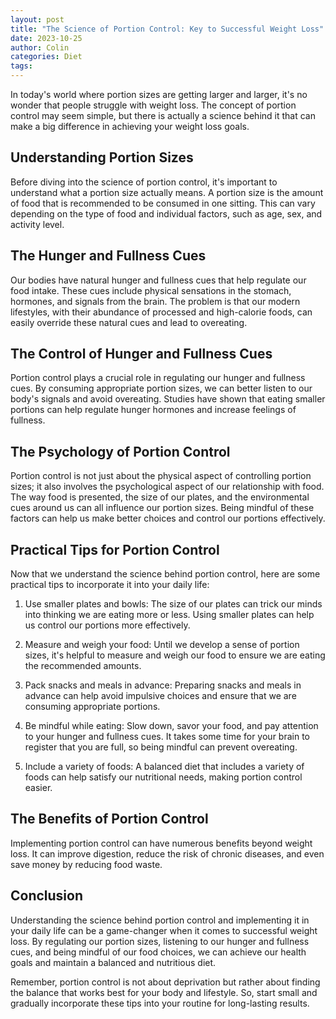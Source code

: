 ```yaml
---
layout: post
title: "The Science of Portion Control: Key to Successful Weight Loss"
date: 2023-10-25
author: Colin
categories: Diet
tags: 
---
```


In today's world where portion sizes are getting larger and larger, it's no wonder that people struggle with weight loss. The concept of portion control may seem simple, but there is actually a science behind it that can make a big difference in achieving your weight loss goals.

## Understanding Portion Sizes

Before diving into the science of portion control, it's important to understand what a portion size actually means. A portion size is the amount of food that is recommended to be consumed in one sitting. This can vary depending on the type of food and individual factors, such as age, sex, and activity level.

## The Hunger and Fullness Cues

Our bodies have natural hunger and fullness cues that help regulate our food intake. These cues include physical sensations in the stomach, hormones, and signals from the brain. The problem is that our modern lifestyles, with their abundance of processed and high-calorie foods, can easily override these natural cues and lead to overeating.

## The Control of Hunger and Fullness Cues

Portion control plays a crucial role in regulating our hunger and fullness cues. By consuming appropriate portion sizes, we can better listen to our body's signals and avoid overeating. Studies have shown that eating smaller portions can help regulate hunger hormones and increase feelings of fullness.

## The Psychology of Portion Control

Portion control is not just about the physical aspect of controlling portion sizes; it also involves the psychological aspect of our relationship with food. The way food is presented, the size of our plates, and the environmental cues around us can all influence our portion sizes. Being mindful of these factors can help us make better choices and control our portions effectively.

## Practical Tips for Portion Control

Now that we understand the science behind portion control, here are some practical tips to incorporate it into your daily life:

1. Use smaller plates and bowls: The size of our plates can trick our minds into thinking we are eating more or less. Using smaller plates can help us control our portions more effectively.

2. Measure and weigh your food: Until we develop a sense of portion sizes, it's helpful to measure and weigh our food to ensure we are eating the recommended amounts.

3. Pack snacks and meals in advance: Preparing snacks and meals in advance can help avoid impulsive choices and ensure that we are consuming appropriate portions.

4. Be mindful while eating: Slow down, savor your food, and pay attention to your hunger and fullness cues. It takes some time for your brain to register that you are full, so being mindful can prevent overeating.

5. Include a variety of foods: A balanced diet that includes a variety of foods can help satisfy our nutritional needs, making portion control easier.

## The Benefits of Portion Control

Implementing portion control can have numerous benefits beyond weight loss. It can improve digestion, reduce the risk of chronic diseases, and even save money by reducing food waste.

## Conclusion

Understanding the science behind portion control and implementing it in your daily life can be a game-changer when it comes to successful weight loss. By regulating our portion sizes, listening to our hunger and fullness cues, and being mindful of our food choices, we can achieve our health goals and maintain a balanced and nutritious diet.

Remember, portion control is not about deprivation but rather about finding the balance that works best for your body and lifestyle. So, start small and gradually incorporate these tips into your routine for long-lasting results.